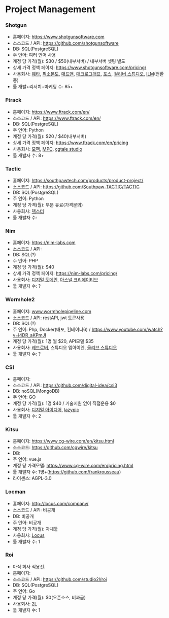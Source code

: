 # Project Management

### Shotgun
- 홈페이지: https://www.shotgunsoftware.com
- 소스코드 / API: https://github.com/shotgunsoftware
- DB: SQL(PostgreSQL)
- 주 언어: 여러 언어 사용
- 계정 당 가격(월): $30 / $50(내부서버) / 내부서버 셋팅 별도
- 상세 가격 정책 페이지: https://www.shotgunsoftware.com/pricing/
- 사용회사: [웨타](https://www.wetafx.co.nz), [픽소몬도](https://www.pixomondo.com), [매드맨](http://madmanpost.com), [매크로그래프](http://www.macrograph.co.kr), [포스](http://www.4thparty.co.kr), [걸리버 스튜디오](http://gulliverstudios.com), [ILM](https://www.ilm.com)(전환중)
- 툴 개발+리서치+마케팅 수: 85+

### Ftrack
- 홈페이지: https://www.ftrack.com/en/
- 소스코드 / API: https://www.ftrack.com/en/
- DB: SQL(PostgreSQL)
- 주 언어: Python
- 계정 당 가격(월): $20 / $40(내부서버)
- 상세 가격 정책 페이지: https://www.ftrack.com/en/pricing
- 사용회사: [모팩](https://www.mofac.com), [MPC](https://www.moving-picture.com), [cgtale studio](http://cgtalestudio.com/)
- 툴 개발자 수: 8+

### Tactic
- 홈페이지: https://southpawtech.com/products/product-project/
- 소스코드 / API: https://github.com/Southpaw-TACTIC/TACTIC
- DB: SQL(PostgreSQL)
- 주 언어: Python
- 계정 당 가격(월): 부분 유료(가격문의)
- 사용회사: [덱스터](http://dexterstudios.com)
- 툴 개발자 수:

### Nim
- 홈페이지: https://nim-labs.com
- 소스코드 / API:
- DB: SQL(?)
- 주 언어: PHP
- 계정 당 가격(월): $40
- 상세 가격 정책 페이지: https://nim-labs.com/pricing/
- 사용회사: [디지털 도메인](https://www.digitaldomain.com), [아스널 크리에이티브](http://www.arsenalcreative.com/?)
- 툴 개발자 수: ?

### Wormhole2
- 홈페이지: www.wormholepipeline.com
- 소스코드 / API: restAPI, jwt 토큰사용
- DB: SQL(?)
- 주 언어: Php, Docker(배포, 컨테이너6) / https://www.youtube.com/watch?v=i4DR_aKPmJI
- 계정 당 가격(월): 1명 월 $20, API모델 $35
- 사용회사: [레드로버](https://blog.naver.com/retrobot), 스튜디오 엠아이엔, [올리브 스튜디오](http://www.olivestudio.co.kr)
- 툴 개발자 수: ?

### CSI
- 홈페이지: 
- 소스코드 / API: https://github.com/digital-idea/csi3
- DB: noSQL(MongoDB)
- 주 언어: GO
- 계정 당 가격(월): 1명 $40 / 기술지원 없이 직접운용 $0
- 사용회사: [디지털 아이디어](http://www.digitalidea.co.kr), [lazypic](http://lazypic.org)
- 툴 개발자 수: 2

### Kitsu
- 홈페이지: https://www.cg-wire.com/en/kitsu.html
- 소스코드: https://github.com/cgwire/kitsu
- DB: 
- 주 언어: vue.js
- 계정 당 가격모델: https://www.cg-wire.com/en/pricing.html
- 툴 개발자 수: 1명+(https://github.com/frankrousseau)
- 라이센스: AGPL-3.0


### Locman
- 홈페이지: http://locus.com/company/
- 소스코드 / API: 비공개
- DB: 비공개
- 주 언어: 비공개
- 계정 당 가격(월): 자체툴
- 사용회사: [Locus](http://locus.com)
- 툴 개발자 수: 1

### Roi
- 아직 회사 적용전.
- 홈페이지:
- 소스코드 / API: https://github.com/studio2l/roi
- DB: SQL(PostgreSQL)
- 주 언어: Go
- 계정 당 가격(월): $0(오픈소스, 비과금)
- 사용회사: [2L](http://www.2limageworks.com)
- 툴 개발자 수: 1
